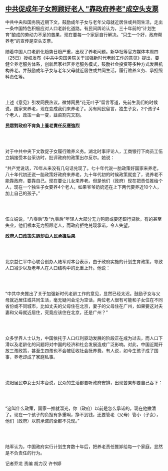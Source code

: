 <!--1637837220000-->
[中共促成年子女照顾好老人    "靠政府养老"成空头支票](https://www.rfa.org/mandarin/yataibaodao/huanjing/ql2-11252021054652.html)
------

<p><span style="font-weight: 400;">中共中央和国务院近期下文，鼓励成年子女与老年父母就近居住或共同生活，走出一条中国特色积极应对人口老龄化道路。有民间舆论认为，三十年前的“计划生育”酿成的劳动力不足的苦果，现在要每一个家庭自行解决。“只生一个好，政府帮养老”的宣传是空头支票。</span></p><p><span style="font-weight: 400;">随着中国人口老龄化趋势日趋严重，出现了养老问题。新华社等官方媒体本周四（25日）授权发布《中共中央国务院关于加强新时代老龄工作的意见》提出，要健全养老服务体系，创新居家社区养老服务模式，鼓励社会投资等多种方式发展机构养老。并鼓励成年子女与老年父母就近居住或共同生活，履行赡养义务、承担照料责任等。</span></p><p><br/><br/></p><p><span style="font-weight: 400;">上述《意见》引发网民热议。微博网民“花无叶子”留言写道，先前生我们的时候说，国家来养老，现在变成我们来养老了。另有网民留言，独生子女，2个孩子4个老人，政策一会一变，韭菜割完又割。</span></p><p></p><p><b>民眾對政府不肯負上養老責任反應強烈</b></p><p><br/><br/></p><p><span style="font-weight: 400;">对于中共中央下文敦促子女履行赡养义务。湖北时事评论人，工商银行下岗员工伍立娟接受本台采访时，批评政府的政策出尔反尔。她说：</span></p><p></p><p><span style="font-weight: 400;">“共产党说话，70年从来没有几句话兑现了。七十年代说一胎政策好国家来养老，八十年代初还说一胎政策好政府来养老，九十年代初的时候政策就变了，说养老不能靠政府，要靠自己。现在要让儿女来养老。但是他们（政府）现在把责任推给个人，现在一个独生子女要养4个老人，如果爷爷奶奶还在上下两代要养近10个人，加上自己的孩子。”</span></p><p><br/><br/></p><p><span style="font-weight: 400;">伍立娟说，“八零后”及“九零后”年轻人大部分无力购房或要还銀行贷款，有的甚至失业，他们根本无力照顾老人，而政府拒绝兑现承诺，令人失望。</span></p><p></p><p><b>政府人口政策失誤却由人民承擔后果</b></p><p><br/><br/></p><p><span style="font-weight: 400;">北京益仁平中心联合创办人陆军对本台表示，由于政府实施的计划生育政策，导致人口减少以及老年人在人口结构中的比重上升。他说：</span></p><p><br/><br/></p><p><span style="font-weight: 400;">“中共中央推出了关于加强新时代老龄工作的意见，显然已经太迟。鼓励子女与父母就近居住或共同生活，毫无疑问会沦为空话，两位老人很有可能和子女住在不同省份或不同城市，比如丈夫的父母住在北京，妻子的父母住在广州，如果要这对夫妻和父母就近居住，究竟应该住在北京，还是广州？”</span></p><p><br/><br/></p><p><span style="font-weight: 400;">众多学界人士认为，中国依托于人口红利驱动发展的阶段正在成为过去，而人口下滑以及老龄化的问题将对中国的经济和社会发展造成广泛影响。对此，中国近期开放三孩政策，甚至生四孩也不会被征收社会抚养费。有人说，如今生孩子成了国事，养老却成了家庭私事。</span></p><p><br/><br/></p><p><span style="font-weight: 400;">沈阳居民李女士对本台说，民众的生活都要听政府安排，出现苦果却要自己吞下：</span></p><p><br/><br/></p><p><span style="font-weight: 400;">“这叫什么政策，国家一推就溜光，你（政府）以前是怎么承诺的，现在他撇清了。现在一个孩子的负担有多重啊，挣不到钱，还要管老（父母）管小（子女），他们（政府）以前承诺的全都不兑现。”</span></p><p><br/><br/></p><p><span style="font-weight: 400;">陆军认为，中国政府实行计划生育数十年后，把养老责任推卸给每一个家庭，显然是不负责任的行为。</span></p><p></p><p><span style="font-weight: 400;">记者乔龙 责编 胡力汉 许书婷</span></p>
